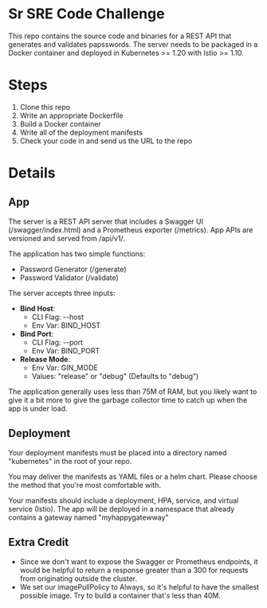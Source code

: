 # Sr SRE Code Challenge

This repo contains the source code and binaries for a REST API that generates and validates papsswords.  The server needs to be packaged in a Docker container and deployed in Kubernetes >= 1.20 with Istio >= 1.10.

# Steps
1. Clone this repo
2. Write an appropriate Dockerfile 
3. Build a Docker container
4. Write all of the deployment manifests
5. Check your code in and send us the URL to the repo

# Details
## App
The server is a REST API server that includes a Swagger UI (/swagger/index.html) and a Prometheus exporter (/metrics).  App APIs are versioned and served from /api/v1/.

The application has two simple functions:
* Password Generator (/generate)
* Password Validator (/validate)

The server accepts three inputs:
* **Bind Host**: 
  * CLI Flag: --host
  * Env Var: BIND_HOST
* **Bind Port**:
  * CLI Flag: --port
  * Env Var: BIND_PORT
* **Release Mode**:
  * Env Var: GIN_MODE
  * Values: "release" or "debug" (Defaults to "debug")

The application generally uses less than 75M of RAM, but you likely want to give it a bit more to give the garbage collector time to catch up when the app is under load.

## Deployment
Your deployment manifests must be placed into a directory named "kubernetes" in the root of your repo.  

You may deliver the manifests as YAML files or a helm chart.  Please choose the method that you're most comfortable with. 

Your manifests should include a deployment, HPA, service, and virtual service (Istio).  The app will be deployed in a namespace that already contains a gateway named "myhappygatewway"  

## Extra Credit
* Since we don't want to expose the Swagger or Prometheus endpoints, it would be helpful to return a response greater than a 300 for requests from originating outside the cluster.
* We set our imagePullPolicy to Always, so it's helpful to have the smallest possible image.  Try to build a container that's less than 40M. 





